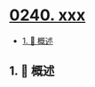 # [0240. xxx](https://github.com/Tdahuyou/TNotes.leetcode/tree/main/notes/0240.%20xxx)

<!-- region:toc -->

- [1. 📝 概述](#1--概述)

<!-- endregion:toc -->

## 1. 📝 概述
